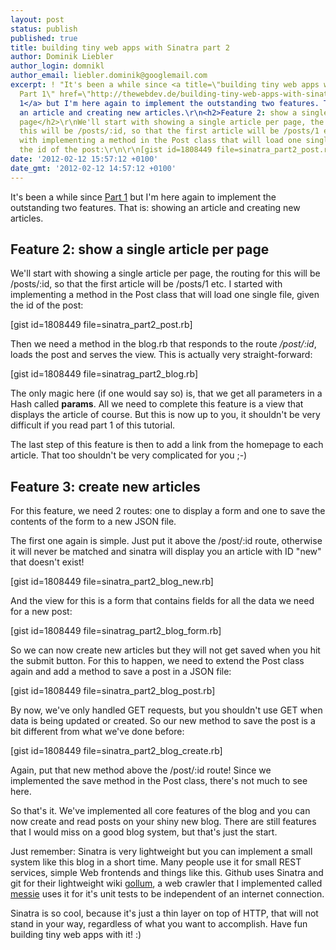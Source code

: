 ```yaml
---
layout: post
status: publish
published: true
title: building tiny web apps with Sinatra part 2
author: Dominik Liebler
author_login: domnikl
author_email: liebler.dominik@googlemail.com
excerpt: ! "It's been a while since <a title=\"building tiny web apps with Sinatra
  Part 1\" href=\"http://thewebdev.de/building-tiny-web-apps-with-sinatra-part1/\">Part
  1</a> but I'm here again to implement the outstanding two features. That is: showing
  an article and creating new articles.\r\n<h2>Feature 2: show a single article per
  page</h2>\r\nWe'll start with showing a single article per page, the routing for
  this will be /posts/:id, so that the first article will be /posts/1 etc. I started
  with implementing a method in the Post class that will load one single file, given
  the id of the post:\r\n\r\n[gist id=1808449 file=sinatra_part2_post.rb]\r\n\r\n"
date: '2012-02-12 15:57:12 +0100'
date_gmt: '2012-02-12 14:57:12 +0100'
---
```

<p>It's been a while since <a title="building tiny web apps with Sinatra Part 1" href="http://thewebdev.de/building-tiny-web-apps-with-sinatra-part1/">Part 1</a> but I'm here again to implement the outstanding two features. That is: showing an article and creating new articles.</p>
<h2>Feature 2: show a single article per page</h2>
<p>We'll start with showing a single article per page, the routing for this will be /posts/:id, so that the first article will be /posts/1 etc. I started with implementing a method in the Post class that will load one single file, given the id of the post:</p>
<p>[gist id=1808449 file=sinatra_part2_post.rb]</p>
<p><a id="more"></a><a id="more-341"></a></p>
<p>Then we need a method in the blog.rb that responds to the route <em>/post/:id</em>, loads the post and serves the view. This is actually very straight-forward:</p>
<p>[gist id=1808449 file=sinatrag_part2_blog.rb]</p>
<p>The only magic here (if one would say so) is, that we get all parameters in a Hash called <strong>params</strong>. All we need to complete this feature is a view that displays the article of course. But this is now up to you, it shouldn't be very difficult if you read part 1 of this tutorial.</p>
<p>The last step of this feature is then to add a link from the homepage to each article. That too shouldn't be very complicated for you ;-)</p>
<h2>Feature 3: create new articles</h2>
<p>For this feature, we need 2 routes: one to display a form and one to save the contents of the form to a new JSON file.</p>
<p>The first one again is simple. Just put it above the /post/:id route, otherwise it will never be matched and sinatra will display you an article with ID "new" that doesn't exist!</p>
<p>[gist id=1808449 file=sinatra_part2_blog_new.rb]</p>
<p>And the view for this is a form that contains fields for all the data we need for a new post:</p>
<p>[gist id=1808449 file=sinatrag_part2_blog_form.rb]</p>
<p>So we can now create new articles but they will not get saved when you hit the submit button. For this to happen, we need to extend the Post class again and add a method to save a post in a JSON file:</p>
<p>[gist id=1808449 file=sinatra_part2_blog_post.rb]</p>
<p>By now, we've only handled GET requests, but you shouldn't use GET when data is being updated or created. So our new method to save the post is a bit different from what we've done before:</p>
<p>[gist id=1808449 file=sinatra_part2_blog_create.rb]</p>
<p>Again, put that new method above the /post/:id route! Since we implemented the save method in the Post class, there's not much to see here.</p>
<p>So that's it. We've implemented all core features of the blog and you can now create and read posts on your shiny new blog. There are still features that I would miss on a good blog system, but that's just the start.</p>
<p>Just remember: Sinatra is very lightweight but you can implement a small system like this blog in a short time. Many people use it for small REST services, simple Web frontends and things like this. Github uses Sinatra and git for their lightweight wiki <a href="https://github.com/github/gollum" target="_blank">gollum</a>, a web crawler that I implemented called <a title="messie – a web crawler written in Ruby" href="http://thewebdev.de/messie-a-web-crawler-written-in-ruby/" target="_blank">messie</a> uses it for it's unit tests to be independent of an internet connection.</p>
<p>Sinatra is so cool, because it's just a thin layer on top of HTTP, that will not stand in your way, regardless of what you want to accomplish. Have fun building tiny web apps with it! :)</p>
